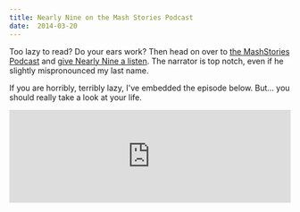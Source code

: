 ```yaml
---
title: Nearly Nine on the Mash Stories Podcast
date:  2014-03-20
---
```

Too lazy to read? Do your ears work? Then head on over to <a href="https://soundcloud.com/mashstories" target="_blank">the MashStories Podcast</a> and <a title="Nearly Nine - Miles Rausch by mashstories" href="https://soundcloud.com/mashstories/nearly-nine-miles-rausch" target="_blank">give Nearly Nine a listen</a>. The narrator is top notch, even if he slightly mispronounced my last name.

<!--more-->

If you are horribly, terribly lazy, I've embedded the episode below. But&hellip; you should really take a look at your life.

<iframe src="https://w.soundcloud.com/player/?url=https%3A//api.soundcloud.com/tracks/143263874&amp;color=ff5500&amp;auto_play=false&amp;hide_related=false&amp;show_artwork=true" height="166" width="100%" frameborder="no" scrolling="no"></iframe>
